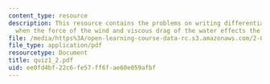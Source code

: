 ```yaml
---
content_type: resource
description: This resource contains the problems on writing differential equation
  when the force of the wind and viscous drag of the water effects the sails of ship.
file: /media/https%3A/open-learning-course-data-rc.s3.amazonaws.com/2-003-modeling-dynamics-and-control-i-spring-2005/ee0fd4bf22c6fe57ff6fae60e059afbf_quiz1_2.pdf
file_type: application/pdf
resourcetype: Document
title: quiz1_2.pdf
uid: ee0fd4bf-22c6-fe57-ff6f-ae60e059afbf
---
```

